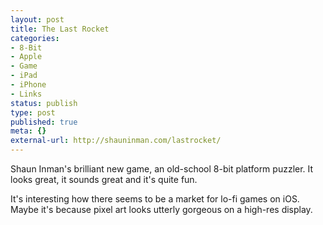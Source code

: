 ```yaml
---
layout: post
title: The Last Rocket
categories:
- 8-Bit
- Apple
- Game
- iPad
- iPhone
- Links
status: publish
type: post
published: true
meta: {}
external-url: http://shauninman.com/lastrocket/
---
```

Shaun Inman's brilliant new game, an old-school 8-bit platform puzzler. It looks great, it sounds great and it's quite fun.

It's interesting how there seems to be a market for lo-fi games on iOS. Maybe it's because pixel art looks utterly gorgeous on a high-res display.
